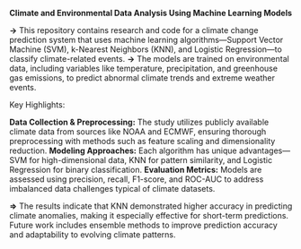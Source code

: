 **Climate and Environmental Data Analysis Using Machine Learning Models**

**->** This repository contains research and code for a climate change prediction system that uses machine learning algorithms—Support Vector Machine (SVM), k-Nearest Neighbors (KNN), and Logistic Regression—to classify climate-related events. 
**->** The models are trained on environmental data, including variables like temperature, precipitation, and greenhouse gas emissions, to predict abnormal climate trends and extreme weather events.

Key Highlights:

**Data Collection & Preprocessing:** 
                                  The study utilizes publicly available climate data from sources like NOAA and ECMWF, ensuring thorough preprocessing with methods such as feature scaling and dimensionality reduction.
**Modeling Approaches:** 
                      Each algorithm has unique advantages—SVM for high-dimensional data, KNN for pattern similarity, and Logistic Regression for binary classification.
**Evaluation Metrics:** 
                      Models are assessed using precision, recall, F1-score, and ROC-AUC to address imbalanced data challenges typical of climate datasets.

**=>** The results indicate that KNN demonstrated higher accuracy in predicting climate anomalies, making it especially effective for short-term predictions. Future work includes ensemble methods to improve prediction accuracy and adaptability to evolving climate patterns.
